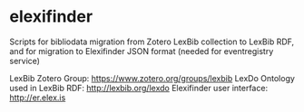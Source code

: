 # elexifinder

Scripts for bibliodata migration from Zotero LexBib collection to LexBib RDF, and for migration to Elexifinder JSON format (needed for eventregistry service)

LexBib Zotero Group: https://www.zotero.org/groups/lexbib
LexDo Ontology used in LexBib RDF: http://lexbib.org/lexdo
Elexifinder user interface: http://er.elex.is
